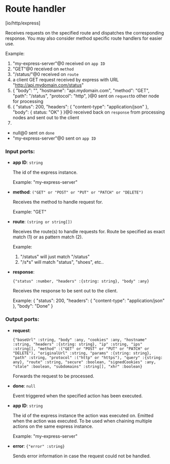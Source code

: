 # Route handler

[io/http/express]

Receives requests on the specified route and dispatches the corresponding response.
You may also consider method specific route handlers for easier use.

Example:
1. "my-express-server"@0 received on `app ID`
2. "GET"@0 received on `method`
3. "/status/"@0 received on `route`
4. a client GET request received by express with URL "http://api.mydomain.com/status"
5. {
"body": "", 
"hostname": "api.mydomain.com", 
"method": "GET", 
"path": "/status", 
"protocol": "http", 
}@0 sent on `request`to other node for processing
6. {
  "status": 200,
  "headers": {
    "content-type": "application/json" 
  },
  "body": { status: "OK" } 
}@0 received back on `response` from processing nodes and sent out to the client
7.
- null@0 sent on `done`
- "my-express-server"@0 sent on `app ID`

### Input ports:

* __app ID__: `string`

    The id of the express instance.
    
    Example: 
    "my-express-server"


* __method__: `("GET" or "POST" or "PUT" or "PATCH" or "DELETE")`

    Receives the method to handle request for. 
    
    Example:
    "GET"


* __route__: `(string or string[])`

    Receives the route(s) to handle requests for. Route be specified as exact match (1) or as pattern match (2).
    
    Example:
    1) "/status" will just match "/status"
    2) "/s*s" will match "status", "shoes", etc..
    


* __response__: 
    ```
    {"status" :number, "headers" :{string: string}, "body" :any}
    ```

    Receives the response to be sent out to the client.
    
    Example:
    {
      "status": 200,
      "headers": {
        "content-type": "application/json" 
      },
      "body": "Done"
    }

### Output ports:

* __request__: 
    ```
    {"baseUrl" :string, "body" :any, "cookies" :any, "hostname" :string, "headers" :{string: string}, "ip" :string, "ips" :string[], "method" :("GET" or "POST" or "PUT" or "PATCH" or "DELETE"), "originalUrl" :string, "params" :{string: string}, "path" :string, "protocol" :("http" or "https"), "query" :{string: any}, "route" :string, "secure" :boolean, "signedCookies" :any, "stale" :boolean, "subdomains" :string[], "xhr" :boolean}
    ```

    Forwards the request to be processed.


* __done__: `null`

    Event triggered when the specified action has been executed.


* __app ID__: `string`

    The id of the express instance the action was executed on. Emitted when the action was executed.
    To be used when chaining multiple actions on the same express instance.
    
    Example: 
    "my-express-server"


* __error__: `{"error" :string}`

    Sends error information in case the request could not be handled.

